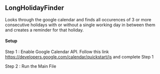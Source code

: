 ## LongHolidayFinder
Looks through the google calendar and finds all occurences of 3 or more consecutive holidays with or without a single working day in between them and creates a reminder for that holiday.


#### Setup
Step 1 : Enable Google Calendar API. Follow this link https://developers.google.com/calendar/quickstart/js and complete Step 1


Step 2 : Run the Main File
